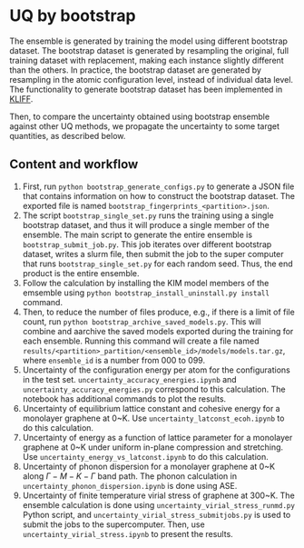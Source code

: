 # UQ by bootstrap

The ensemble is generated by training the model using different bootstrap dataset.
The bootstrap dataset is generated by resampling the original, full training dataset with replacement, making each instance slightly different than the others.
In practice, the bootstrap dataset are generated by resampling in the atomic configuration level, instead of individual data level.
The functionality to generate bootstrap dataset has been implemented in [KLIFF](https://github.com/openkim/kliff/blob/main/kliff/uq/bootstrap.py).

Then, to compare the uncertainty obtained using bootstrap ensemble against other UQ methods, we propagate the uncertainty to some target quantities, as described below.


## Content and workflow

1. First, run `python bootstrap_generate_configs.py` to generate a JSON file that contains information on how to construct the bootstrap dataset.
   The exported file is named `bootstrap_fingerprints_<partition>.json`.
2. The script `bootstrap_single_set.py` runs the training using a single bootstrap dataset, and thus it will produce a single member of the ensemble.
   The main script to generate the entire ensemble is `bootstrap_submit_job.py`.
   This job iterates over different bootstrap dataset, writes a slurm file, then submit the job to the super computer that runs `bootstrap_single_set.py` for each random seed.
   Thus, the end product is the entire ensemble.
3. Follow the calculation by installing the KIM model members of the emsemble using `python bootstrap_install_uninstall.py install` command.
4. Then, to reduce the number of files produce, e.g., if there is a limit of file count, run `python bootstrap_archive_saved_models.py`.
   This will combine and aarchive the saved models exported during the training for each ensemble.
   Running this command will create a file named `results/<partition>_partition/<ensemble_id>/models/models.tar.gz`, where `ensemble_id` is a number from 000 to 099.
5. Uncertainty of the configuration energy per atom for the configurations in the test set.
   `uncertainty_accuracy_energies.ipynb` and `uncertainty_accuracy_energies.py` correspond to this calculation.
   The notebook has additional commands to plot the results.
6. Uncertainty of equilibrium lattice constant and cohesive energy for a monolayer graphene at 0~K.
   Use `uncertainty_latconst_ecoh.ipynb` to do this calculation.
7. Uncertainty of energy as a function of lattice parameter for a monolayer graphene at 0~K under uniform in-plane compression and stretching.
   Use `uncertainty_energy_vs_latconst.ipynb` to do this calculation.
8. Uncertainty of phonon dispersion for a monolayer graphene at 0~K along $\Gamma - M - K - \Gamma$ band path.
   The phonon calculation in `uncertainty_phonon_dispersion.ipynb` is done using ASE.
9. Uncertainty of finite temperature virial stress of graphene at 300~K.
   The ensemble calculation is done using `uncertainty_virial_stress_runmd.py` Python script, and `uncertainty_virial_stress_submitjobs.py` is used to submit the jobs to the supercomputer.
   Then, use `uncertainty_virial_stress.ipynb` to present the results.
